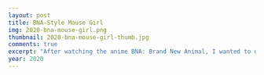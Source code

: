 ```yaml
---
layout: post
title: BNA-Style Mouse Girl
img: 2020-bna-mouse-girl.png
thumbnail: 2020-bna-mouse-girl-thumb.jpg
comments: true
excerpt: "After watching the anime BNA: Brand New Animal, I wanted to draw a pink mouse girl in the style of that show."
year: 2020
---
```


